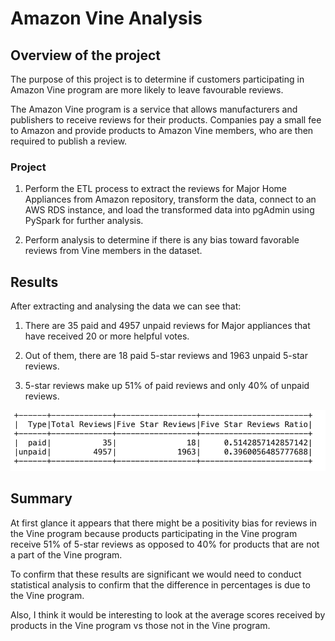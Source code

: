 # Amazon Vine Analysis

## Overview of the project

The purpose of this project is to determine if customers participating in Amazon Vine program are more likely to leave favourable reviews. 

The Amazon Vine program is a service that allows manufacturers and publishers to receive reviews for their products. Companies pay a small fee to Amazon and provide products to Amazon Vine members, who are then required to publish a review.

### Project

1. Perform the ETL process to extract the reviews for Major Home Appliances from Amazon repository, transform the data, connect to an AWS RDS instance, and load the transformed data into pgAdmin using PySpark for further analysis.

2. Perform analysis to determine if there is any bias toward favorable reviews from Vine members in the dataset. 

## Results

After extracting and analysing the data we can see that:

1. There are 35 paid and 4957 unpaid reviews for Major appliances that have received 20 or more helpful votes.

2. Out of them, there are 18 paid 5-star reviews and 1963 unpaid 5-star reviews.

3. 5-star reviews make up 51% of paid reviews and only 40% of unpaid reviews.

![Reviews Summary](Resources/Reviews_Summary.png)

## Summary

At first glance it appears that there might be a positivity bias for reviews in the Vine program because products participating in the Vine program receive 51% of 5-star reviews as opposed to 40% for products that are not a part of the Vine program. 

To confirm that these results are significant we would need to conduct statistical analysis to confirm that the difference in percentages is due to the Vine program. 

Also, I think it would be interesting to look at the average scores received by products in the Vine program vs those not in the Vine program.
